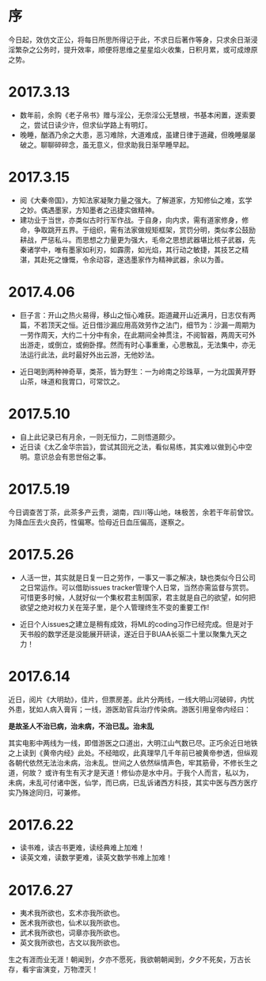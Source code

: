 # 序 #

今日起，效仿文正公，将每日所思所得记于此，不求日后著作等身，只求余日渐浸淫繁杂之公务时，提升效率，顺便将思维之星星焰火收集，日积月累，或可成燎原之势。

# 2017.3.13 #

- 数年前，余购《老子帛书》赠与淫公，无奈淫公无慧根，书基本闲置，遂索要之，尝试日读少许，但求仙学路上有明灯。
- 晚睡，酗酒乃余之大患，恶习难除，大道难成，虽建日律于道藏，但晚睡屡屡破之。聊聊碎碎念，虽无意义，但求助我日渐早睡早起。

# 2017.3.15 #

- 阅《大秦帝国》，方知法家凝聚力量之强大。了解道家，方知修仙之难，玄学之妙。偶遇墨家，方知墨者之迅捷实做精神。
- 建功业于当世，亦类似古时行军作战。于自身，向内求，需有道家修身，修命，争取跳开五界。于组织，需有法家做规矩框架，赏罚分明，类似孝公鼓励耕战，严惩私斗。而思想之力量更为强大，毛帝之思想武器堪比核子武器，先秦诸学中，唯有墨家如利刃，如霹雳，如光焰，其行动之敏捷，其技艺之精湛，其赴死之慷慨，令余动容，遂选墨家作为精神武器，余以为善。

# 2017.4.06 #

- 巨子言：开山之热火易得，移山之恒心难获。距道藏开山近满月，日志仅有两篇，不若顶天之恒。近日借沙漏应用高效劳作之法门，细节为：沙漏一周期为一劳作周天，大约二十分中有余，在此期间全神贯注，不阅智器，两周天可外出游走，或倒立，或俯卧撑。然而有时心事重重，心思散乱，无法集中，亦无法运行此法，此时最好外出云游，无他妙法。

- 近日喝到两种神奇草，类茶，皆为野生：一为岭南之珍珠草，一为北国黄芹野山茶，味道和我胃口，可常饮之。

# 2017.5.10 #

- 自上此记录已有月余，一则无恒力，二则悟道颇少。
- 近日读《太乙金华宗旨》，尝试其回光之法，看似易练，其实难以做到心中空明。意识总会有思世俗之事。

# 2017.5.19 #

今日调查苦丁茶，此茶多产云贵，湖南，四川等山地，味极苦，余若干年前曾饮。为降血压去火良药，性偏寒。恰母近日血压偏高，遂察之。

# 2017.5.26 #

- 人活一世，其实就是日复一日之劳作，一事又一事之解决，缺也类似今日公司之日常运作。可以借助issues tracker管理个人日常，当然亦需监督与赏罚。可惜更多时候，人就好似一个集权君主制国家，君主就是自己的欲望，如何把欲望之绝对权力关在笼子里，是个人管理终生不变的重要工作!

- 近日个人issues之建立是稍有成效，将ML的coding习作已经完成。但是对于天书般的数学还是没能展开研读，遂近日于BUAA长驱二十里以聚集九天之力！

# 2017.6.14 #

近日，阅片《大明劫》，佳片，但票房差。此片分两线，一线大明山河破碎，内忧外患，犹如人病入膏肓；一线，游医助官兵治疗传染病。游医引用皇帝内经曰：

**是故圣人不治已病，治未病，不治已乱。治未乱**

其实电影中两线为一线，即借游医之口道出，大明江山气数已尽。正巧余近日地铁之上读到《黄帝内经》此处。不经暗叹，此真理早几千年前已被黄帝参透，但纵观各朝代依然无法治未病，治未乱。世间之人依然纵情声色，牢其筋骨，不修长生之道，何故？ 或许有生有灭才是天道！修仙亦是水中月。于我个人而言，私以为，未病，未乱可付诸中医，仙学，而已病，已乱诉诸西方科技，其实中医与西方医疗实乃殊途同归，可兼修。

# 2017.6.22 #

- 读书难，读古书更难，读经典难上加难！ 
- 读英文难，读数学更难，读英文数学书难上加难！

# 2017.6.27 #

- 夷术我所欲也，玄术亦我所欲也。
- 医术我所欲也，仙术以我所欲也。
- 武术我所欲也，词章亦我所欲也。
- 英文我所欲也，古文以我所欲也。

生之有涯而业无涯！朝闻到，夕亦不愿死，我欲朝朝闻到，夕夕不死矣，万古长存，看宇宙演变，万物湮灭！

